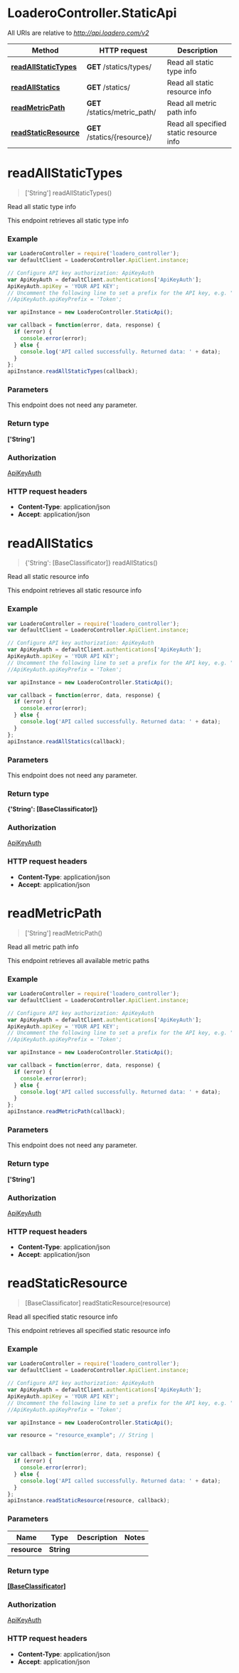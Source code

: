 # LoaderoController.StaticApi

All URIs are relative to *http://api.loadero.com/v2*

Method | HTTP request | Description
------------- | ------------- | -------------
[**readAllStaticTypes**](StaticApi.md#readAllStaticTypes) | **GET** /statics/types/ | Read all static type info
[**readAllStatics**](StaticApi.md#readAllStatics) | **GET** /statics/ | Read all static resource info
[**readMetricPath**](StaticApi.md#readMetricPath) | **GET** /statics/metric_path/ | Read all metric path info
[**readStaticResource**](StaticApi.md#readStaticResource) | **GET** /statics/{resource}/ | Read all specified static resource info


<a name="readAllStaticTypes"></a>
# **readAllStaticTypes**
> ['String'] readAllStaticTypes()

Read all static type info

This endpoint retrieves all static type info

### Example
```javascript
var LoaderoController = require('loadero_controller');
var defaultClient = LoaderoController.ApiClient.instance;

// Configure API key authorization: ApiKeyAuth
var ApiKeyAuth = defaultClient.authentications['ApiKeyAuth'];
ApiKeyAuth.apiKey = 'YOUR API KEY';
// Uncomment the following line to set a prefix for the API key, e.g. "Token" (defaults to null)
//ApiKeyAuth.apiKeyPrefix = 'Token';

var apiInstance = new LoaderoController.StaticApi();

var callback = function(error, data, response) {
  if (error) {
    console.error(error);
  } else {
    console.log('API called successfully. Returned data: ' + data);
  }
};
apiInstance.readAllStaticTypes(callback);
```

### Parameters
This endpoint does not need any parameter.

### Return type

**['String']**

### Authorization

[ApiKeyAuth](../README.md#ApiKeyAuth)

### HTTP request headers

 - **Content-Type**: application/json
 - **Accept**: application/json

<a name="readAllStatics"></a>
# **readAllStatics**
> {'String': [BaseClassificator]} readAllStatics()

Read all static resource info

This endpoint retrieves all static resource info

### Example
```javascript
var LoaderoController = require('loadero_controller');
var defaultClient = LoaderoController.ApiClient.instance;

// Configure API key authorization: ApiKeyAuth
var ApiKeyAuth = defaultClient.authentications['ApiKeyAuth'];
ApiKeyAuth.apiKey = 'YOUR API KEY';
// Uncomment the following line to set a prefix for the API key, e.g. "Token" (defaults to null)
//ApiKeyAuth.apiKeyPrefix = 'Token';

var apiInstance = new LoaderoController.StaticApi();

var callback = function(error, data, response) {
  if (error) {
    console.error(error);
  } else {
    console.log('API called successfully. Returned data: ' + data);
  }
};
apiInstance.readAllStatics(callback);
```

### Parameters
This endpoint does not need any parameter.

### Return type

**{'String': [BaseClassificator]}**

### Authorization

[ApiKeyAuth](../README.md#ApiKeyAuth)

### HTTP request headers

 - **Content-Type**: application/json
 - **Accept**: application/json

<a name="readMetricPath"></a>
# **readMetricPath**
> ['String'] readMetricPath()

Read all metric path info

This endpoint retrieves all available metric paths

### Example
```javascript
var LoaderoController = require('loadero_controller');
var defaultClient = LoaderoController.ApiClient.instance;

// Configure API key authorization: ApiKeyAuth
var ApiKeyAuth = defaultClient.authentications['ApiKeyAuth'];
ApiKeyAuth.apiKey = 'YOUR API KEY';
// Uncomment the following line to set a prefix for the API key, e.g. "Token" (defaults to null)
//ApiKeyAuth.apiKeyPrefix = 'Token';

var apiInstance = new LoaderoController.StaticApi();

var callback = function(error, data, response) {
  if (error) {
    console.error(error);
  } else {
    console.log('API called successfully. Returned data: ' + data);
  }
};
apiInstance.readMetricPath(callback);
```

### Parameters
This endpoint does not need any parameter.

### Return type

**['String']**

### Authorization

[ApiKeyAuth](../README.md#ApiKeyAuth)

### HTTP request headers

 - **Content-Type**: application/json
 - **Accept**: application/json

<a name="readStaticResource"></a>
# **readStaticResource**
> [BaseClassificator] readStaticResource(resource)

Read all specified static resource info

This endpoint retrieves all specified static resource info

### Example
```javascript
var LoaderoController = require('loadero_controller');
var defaultClient = LoaderoController.ApiClient.instance;

// Configure API key authorization: ApiKeyAuth
var ApiKeyAuth = defaultClient.authentications['ApiKeyAuth'];
ApiKeyAuth.apiKey = 'YOUR API KEY';
// Uncomment the following line to set a prefix for the API key, e.g. "Token" (defaults to null)
//ApiKeyAuth.apiKeyPrefix = 'Token';

var apiInstance = new LoaderoController.StaticApi();

var resource = "resource_example"; // String | 


var callback = function(error, data, response) {
  if (error) {
    console.error(error);
  } else {
    console.log('API called successfully. Returned data: ' + data);
  }
};
apiInstance.readStaticResource(resource, callback);
```

### Parameters

Name | Type | Description  | Notes
------------- | ------------- | ------------- | -------------
 **resource** | **String**|  | 

### Return type

[**[BaseClassificator]**](BaseClassificator.md)

### Authorization

[ApiKeyAuth](../README.md#ApiKeyAuth)

### HTTP request headers

 - **Content-Type**: application/json
 - **Accept**: application/json

